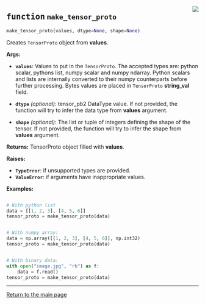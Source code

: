<a href="../../lib/ovmsclient/tfs_compat/grpc/tensors.py#L94"><img align="right" style="float:right;" src="https://img.shields.io/badge/-source-cccccc?style=flat-square"></a>

## <kbd>function</kbd> `make_tensor_proto`

```python
make_tensor_proto(values, dtype=None, shape=None)
```

Creates `TensorProto` object from **values**. 


**Args:**
 
 - <b>`values`</b>:  Values to put in the `TensorProto`. 
 The accepted types are: python scalar, pythons list, numpy scalar and numpy ndarray. Python scalars and lists are internally converted to their numpy counterparts before further processing. Bytes values are placed in `TensorProto` <b>string_val</b> field.  


 - <b>`dtype`</b> <i>(optional)</i>:  tensor_pb2 DataType value.   If not provided, the function will try to infer the data type from **values** argument. 


 - <b>`shape`</b> <i>(optional)</i>:  The list or tuple of integers defining the shape of the tensor. If not provided, the function will try to infer the shape from **values** argument. 


**Returns:**
 TensorProto object filled with **values**. 


**Raises:**
 
 - <b>`TypeError`</b>:   if unsupported types are provided. 
 - <b>`ValueError`</b>:  if arguments have inappropriate values. 


**Examples:**

```python

# With python list
data = [[1, 2, 3], [4, 5, 6]]
tensor_proto = make_tensor_proto(data)


# With numpy array:
data = np.array([[1, 2, 3], [4, 5, 6]], np.int32)
tensor_proto = make_tensor_proto(data)


# With binary data:
with open("image.jpg", "rb") as f:
    data = f.read()
tensor_proto = make_tensor_proto(data)

```

---

<a href="README.md">Return to the main page</a>
